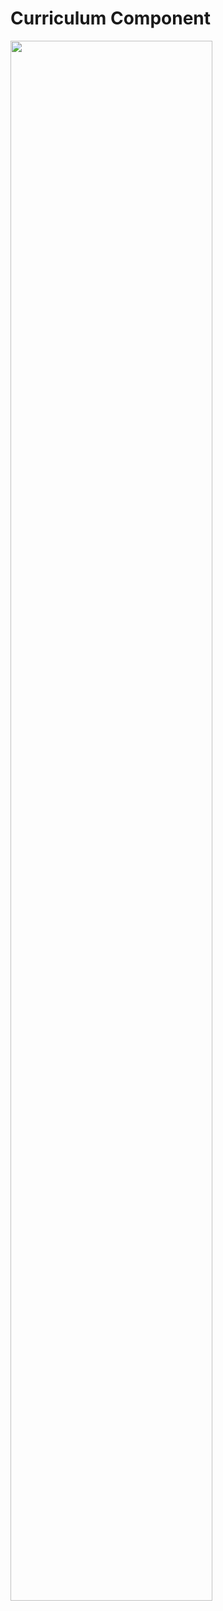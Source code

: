 # Curriculum Component

<a href = "./image/course_1.png" >
    <img width="180px" style="width: 80%" bor src="./image/component_1.png">
</a>